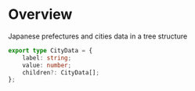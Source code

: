 # Overview

Japanese prefectures and cities data in a tree structure

```typescript
export type CityData = {
    label: string;
    value: number;
    children?: CityData[];
};
```
